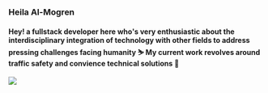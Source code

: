 
### Heila Al-Mogren
#### Hey! a fullstack developer here who's very enthusiastic about the interdisciplinary integration of technology with other fields to address pressing challenges facing humanity ⛷️ My current work revolves around traffic safety and convience technical solutions 🚙

<p>
  <a href="https://skillicons.dev">
    <img src="https://skillicons.dev/icons?i=git,angular,react,nodejs,graphql,spring,mysql" />
  </a>
</p>

